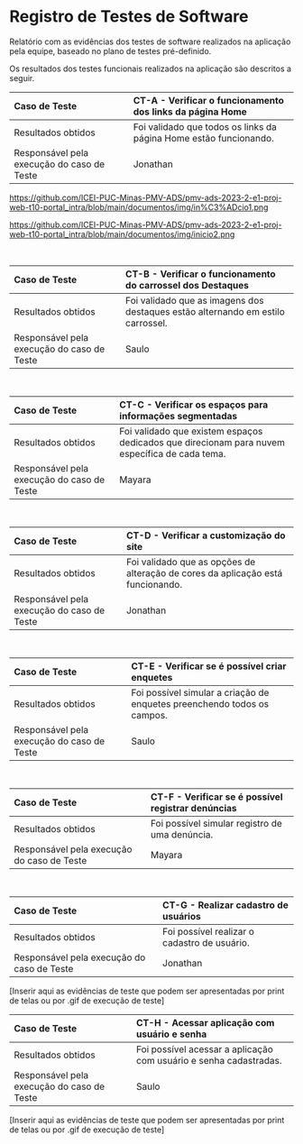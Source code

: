 # Registro de Testes de Software

Relatório com as evidências dos testes de software realizados na aplicação pela equipe, baseado no plano de testes pré-definido.

Os resultados dos testes funcionais realizados na aplicação são descritos a seguir.

|Caso de Teste    | CT-A - Verificar o funcionamento dos links da página Home |
|:---|:---|
| Resultados obtidos | Foi validado que todos os links da página Home estão funcionando.|
| Responsável pela execução do caso de Teste | Jonathan |

https://github.com/ICEI-PUC-Minas-PMV-ADS/pmv-ads-2023-2-e1-proj-web-t10-portal_intra/blob/main/documentos/img/in%C3%ADcio1.png

https://github.com/ICEI-PUC-Minas-PMV-ADS/pmv-ads-2023-2-e1-proj-web-t10-portal_intra/blob/main/documentos/img/inicio2.png



<br>

|Caso de Teste    | CT-B - Verificar o funcionamento do carrossel dos Destaques |
|:---|:---|
| Resultados obtidos | Foi validado que as imagens dos destaques estão alternando em estilo carrossel.|
| Responsável pela execução do caso de Teste | Saulo |

<br>

|Caso de Teste    | CT-C - Verificar os espaços para informações segmentadas |
|:---|:---|
| Resultados obtidos | Foi validado que existem espaços dedicados que direcionam para nuvem específica de cada tema.  |
| Responsável pela execução do caso de Teste | Mayara |

<br>

|Caso de Teste    | CT-D - Verificar a customização do site |
|:---|:---|
| Resultados obtidos | Foi validado  que as opções de alteração de cores da aplicação está funcionando. |
| Responsável pela execução do caso de Teste | Jonathan |

<br>

|Caso de Teste    | CT-E - Verificar se é possível criar enquetes |
|:---|:---|
| Resultados obtidos | Foi possível simular a criação de enquetes preenchendo todos os campos.  |
| Responsável pela execução do caso de Teste | Saulo |

<br>

|Caso de Teste    | CT-F - Verificar se é possível registrar denúncias |
|:---|:---|
| Resultados obtidos | Foi possível simular  registro de uma denúncia. |
| Responsável pela execução do caso de Teste | Mayara |

<br>

|Caso de Teste    | CT-G - Realizar cadastro de usuários |
|:---|:---|
| Resultados obtidos | Foi possível realizar o cadastro de usuário.  |
| Responsável pela execução do caso de Teste | Jonathan |

[Inserir aqui as evidências de teste que podem ser apresentadas por print de telas ou por .gif de execução de teste]

|Caso de Teste    | CT-H - Acessar aplicação com usuário e senha |
|:---|:---|
| Resultados obtidos | Foi possível acessar a aplicação com usuário e senha cadastradas.  |
| Responsável pela execução do caso de Teste | Saulo |

[Inserir aqui as evidências de teste que podem ser apresentadas por print de telas ou por .gif de execução de teste]

